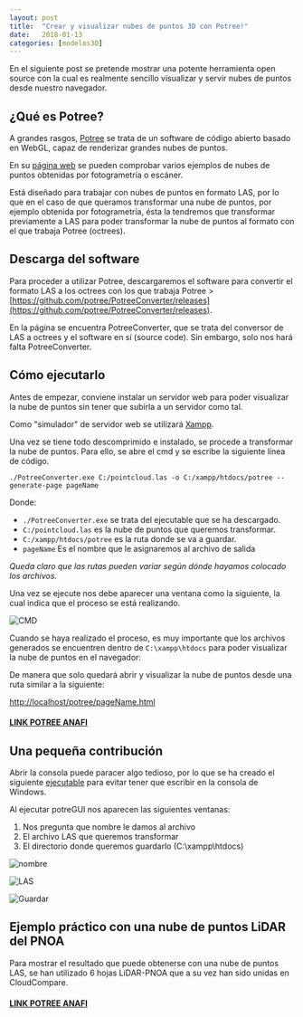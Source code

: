 ```yaml
---
layout: post
title:  "Crear y visualizar nubes de puntos 3D con Potree!"
date:   2018-01-13
categories: [modelos3D]
---
```


En el siguiente post se pretende mostrar una potente herramienta open source con la cual es realmente sencillo visualizar y servir nubes de puntos desde nuestro navegador.

## ¿Qué es Potree?
A grandes rasgos, [Potree](www.potree.org) se trata de un software de código abierto basado en WebGL, capaz de renderizar grandes nubes de puntos.

En su [página web](www.potree.org) se pueden comprobar varios ejemplos de nubes de puntos obtenidas por fotogrametría o escáner.

Está diseñado para trabajar con nubes de puntos en formato LAS, por lo que en el caso de que queramos transformar una nube de puntos, por ejemplo obtenida por fotogrametría, ésta la tendremos que transformar previamente a LAS para poder transformar la nube de puntos al formato con el que trabaja Potree (octrees).

## Descarga del software

Para proceder a utilizar Potree, descargaremos el software para convertir el formato LAS a los octrees con los que trabaja Potree > [https://github.com/potree/PotreeConverter/releases](https://github.com/potree/PotreeConverter/releases).

En la página se encuentra PotreeConverter, que se trata del conversor de LAS a octrees y el software en sí (source code). Sin embargo, solo nos hará falta PotreeConverter.

## Cómo ejecutarlo

Antes de empezar, conviene instalar un servidor web para poder visualizar la nube de puntos sin tener que subirla a un servidor como tal.

Como "simulador" de servidor web se utilizará [Xampp](https://www.apachefriends.org/de/index.html).

Una vez se tiene todo descomprimido e instalado, se procede a transformar la nube de puntos. Para ello, se abre el cmd y se escribe la siguiente línea de código.

```
./PotreeConverter.exe C:/pointcloud.las -o C:/xampp/htdocs/potree --generate-page pageName
```

Donde:
- ```./PotreeConverter.exe``` se trata del ejecutable que se ha descargado.
- ```C:/pointcloud.las``` es la nube de puntos que queremos transformar.
- ```C:/xampp/htdocs/potree``` es la ruta donde se va a guardar.
- ```pageName``` Es el nombre que le asignaremos al archivo de salida

*Queda claro que las rutas pueden variar según dónde hayamos colocado los archivos.*

Una vez se ejecute nos debe aparecer una ventana como la siguiente, la cual indica que el proceso se está realizando.

![CMD](http://38994238.servicio-online.net/joancano.github.io/imgPosts/Potree/resultado.png)

Cuando se haya realizado el proceso, es muy importante que los archivos generados se encuentren dentro de ```C:\xampp\htdocs``` para poder visualizar la nube de puntos en el navegador:

De manera que solo quedará abrir y visualizar la nube de puntos desde una ruta similar a la siguiente:

[http://localhost/potree/pageName.html](http://localhost/potree/pageName.html)

#### [LINK POTREE ANAFI](http://38994238.servicio-online.net/joancano.github.io/potree/anafi.html)

## Una pequeña contribución

Abrir la consola puede paracer algo tedioso, por lo que se ha creado el siguiente [ejecutable](https://github.com/JoanCano/potreeGUI/blob/master/PotreeConverter.exe) para evitar tener que escribir en la consola de Windows.

Al ejecutar potreGUI nos aparecen las siguientes ventanas:
1. Nos pregunta que nombre le damos al archivo
2. El archivo LAS que queremos transformar
3. El directorio donde queremos guardarlo (C:\xampp\htdocs)

![nombre](http://38994238.servicio-online.net/joancano.github.io/imgPosts/Potree/1.PNG)

![LAS](http://38994238.servicio-online.net/joancano.github.io/imgPosts/Potree/2.png)

![Guardar](http://38994238.servicio-online.net/joancano.github.io/imgPosts/Potree/3.png)

## Ejemplo práctico con una nube de puntos LiDAR del PNOA

Para mostrar el resultado que puede obtenerse con una nube de puntos LAS, se han utilizado 6 hojas LiDAR-PNOA que a su vez han sido unidas en CloudCompare.

#### [LINK POTREE ANAFI](http://38994238.servicio-online.net/joancano.github.io/potree/anafi.html)
